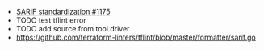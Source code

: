 - [SARIF standardization #1175](https://github.com/reviewdog/reviewdog/issues/1175)
- TODO test tflint error
- TODO add source from tool.driver
- https://github.com/terraform-linters/tflint/blob/master/formatter/sarif.go



